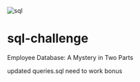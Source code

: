 
![sql](https://user-images.githubusercontent.com/82190357/130314251-3e15062d-b0c6-40d7-80cb-f85e21f9f116.png)



# sql-challenge
Employee Database: A Mystery in Two Parts



updated queries.sql    need to work bonus